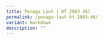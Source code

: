 ```yaml
---
title: Penaga Laut ( HT 2003 46)
permalink: /penaga-laut-ht-2003-46/
variant: markdown
description: ""
---
```

